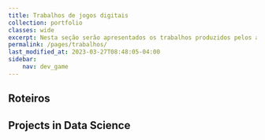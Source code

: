 ```yaml
---
title: Trabalhos de jogos digitais
collection: portfolio
classes: wide
excerpt: Nesta seção serão apresentados os trabalhos produzidos pelos acadêmicos de Jogos Digitais.
permalink: /pages/trabalhos/
last_modified_at: 2023-03-27T08:48:05-04:00
sidebar:
    nav: dev_game 
---
```


## Roteiros



## Projects in Data Science

&nbsp;
